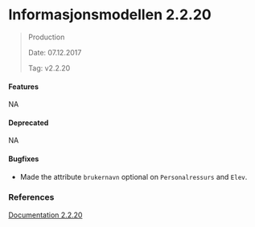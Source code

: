 # Informasjonsmodellen 2.2.20

> Production
>
> Date: 07.12.2017
>
> Tag: v2.2.20

#### Features

NA

#### Deprecated

NA

#### Bugfixes

* Made the attribute `brukernavn` optional on `Personalressurs` and `Elev`.

### References

[Documentation 2.2.20](https://informasjonsmodell.felleskomponent.no/?v=v2.2.20)